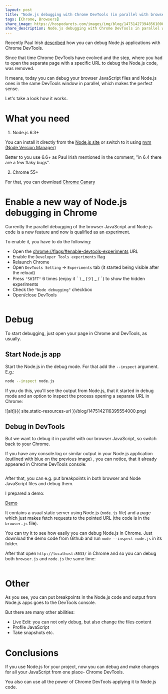 ```yaml
---
layout: post
title: "Node.js debugging with Chrome DevTools (in parallel with browser JavaScript)"
tags: [Chrome, Browsers]
share_image: https://hospodarets.com/images/img/blog/1475142739485610000.png
share_description: Node.js debugging with Chrome DevTools in parallel with browser JavaScript
---
```


Recently Paul Irish [described](https://medium.com/@paul_irish/debugging-node-js-nightlies-with-chrome-devtools-7c4a1b95ae27#.iz61p83zw) how you can debug Node.js applications with Chrome DevTools.

Since that time Chrome DevTools have evolved and the step, where you had to open the separate page with a specific URL to debug the Node.js code, was removed.

It means, today you can debug your browser JavaScript files and Node.js ones in the same DevTools window in parallel,
which makes the perfect sense.

Let's take a look how it works.

<div class="more"></div>

# What you need

1) Node.js 6.3+

You can install it directly from the [Node.js site](https://nodejs.org/en/download/current/)
 or switch to it using [nvm (Node Version Manager)](https://github.com/creationix/nvm)
 
Better to you use 6.6+ as Paul Irish mentioned in the comment, "in 6.4 there are a few flaky bugs".

2) Chrome 55+

For that, you can download [Chrome Canary](https://www.google.com/intl/en/chrome/browser/canary.html)

# Enable a new way of Node.js debugging in Chrome

Currently the parallel debugging of the browser JavaScript and Node.js code is a new feature
and now is qualified as an experiment.

To enable it, you have to do the following:

* Open the [chrome://flags/#enable-devtools-experiments](chrome://flags/#enable-devtools-experiments) URL
* Enable the `Developer Tools experiments` flag
* Relaunch Chrome
* Open `DevTools Setting` -> `Experiments` tab (it started being visible after the reload)
* Press `"SHIFT"` 6 times (enjoy it ¯ \ _ (ツ) _ / ¯) to show the hidden experiments
* Check the `"Node debugging"` checkbox
* Open/close DevTools

<div class="smaller-img">
    <img src="{{ site.static-resources-url }}/blog/1475144414462210000.png" alt="" />
</div>

# Debug

To start debugging, just open your page in Chrome and DevTools, as usually.

## Start Node.js app

Start the Node.js in the debug mode.
For that add the `--inspect` argument.
E.g.:

```bash
node --inspect node.js
```

If you do this, you'll see the output from Node.js, that it started in debug mode 
and an option to inspect the process opening a separate URL in Chrome:

![alt]({{ site.static-resources-url }}/blog/1475142116395554000.png)

## Debug in DevTools

But we want to debug it in parallel with our browser JavaScript, so switch back to your Chrome.

If you have any console.log or similar output in your Node.js application (outlined with blue on the previous image)
, you can notice, that it already appeared in Chrome DevTools console:

<div class="smaller-img">
    <img src="{{ site.static-resources-url }}/blog/1475142370725761000.png" alt="" />
</div>

After that, you can e.g. put breakpoints in both browser and Node JavaScript files and debug them.

I prepared a demo:

<p>
    <a class="sh-btn" flavor="text-width"
       href="{{ site.baseurl }}/demos/nodejs-debugging-in-chrome-devtools/blog-index.html"
       target="_blank">
        Demo
    </a>
</p>


It contains a usual static server using Node.js (`node.js` file)
and a page which just makes fetch requests to the pointed URL (the code is in the `browser.js` file).

You can try it to see how easily you can debug Node.js in Chrome.
Just download the demo code from Github and run `node --inspect node.js` in its folder.

After that open `http://localhost:8033/` in Chrome and so you can debug both `browser.js` and `node.js` the same time:

<div class="smaller-img">
    <img src="{{ site.static-resources-url }}/blog/1475140897143840000.gif" alt="" />
</div>

# Other

As you see,
you can put breakpoints in the Node.js code and
output from Node.js apps goes to the DevTools console.

But there are many other abilities:

* Live Edit: you can not only debug, but also change the files content
* Profile JavaScript
* Take snapshots etc.

# Conclusions

If you use Node.js for your project,
 now you can debug and make changes for all your JavaScript from one place- Chrome DevTools.
 
 You also can use all the power of Chrome DevTools applying it to Node.js code.
